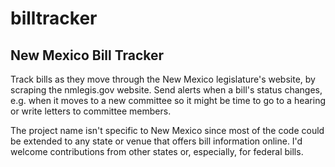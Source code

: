 # billtracker

## New Mexico Bill Tracker

Track bills as they move through the New Mexico legislature's website,
by scraping the nmlegis.gov website. Send alerts when a bill's status
changes, e.g. when it moves to a new committee so it might be time
to go to a hearing or write letters to committee members.

The project name isn't specific to New Mexico since most of the code
could be extended to any state or venue that offers bill information
online. I'd welcome contributions from other states or, especially,
for federal bills.

